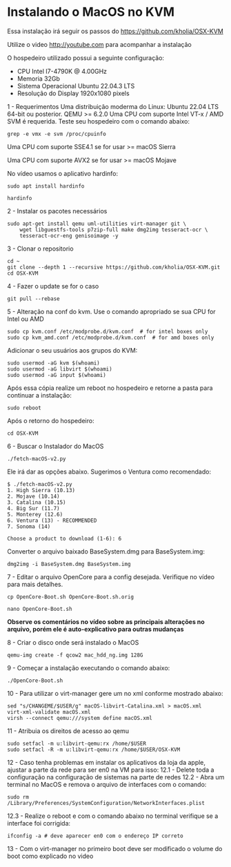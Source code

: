 # Instalando o MacOS no KVM

Essa instalação irá seguir os passos do https://github.com/kholia/OSX-KVM

Utilize o video http://youtube.com para acompanhar a instalação

O hospedeiro utilizado possui a seguinte configuração:
- CPU Intel I7-4790K @ 4.00GHz
- Memoria 32Gb
- Sistema Operacional Ubuntu 22.04.3 LTS
- Resolução do Display 1920x1080 pixels


1 - Requerimentos
Uma distribuição moderma do Linux: Ubuntu 22.04 LTS 64-bit ou posterior.
QEMU >= 6.2.0
Uma CPU com suporte Intel VT-x / AMD SVM é requerida. Teste seu hospedeiro com o comando abaixo:
```
grep -e vmx -e svm /proc/cpuinfo
```
Uma CPU com suporte SSE4.1 se for usar >= macOS Sierra

Uma CPU com suporte AVX2 se for usar   >= macOS Mojave

No vídeo usamos o aplicativo hardinfo:
```
sudo apt install hardinfo
```
```
hardinfo
```

2 - Instalar os pacotes necessários
```
sudo apt-get install qemu uml-utilities virt-manager git \
    wget libguestfs-tools p7zip-full make dmg2img tesseract-ocr \
    tesseract-ocr-eng genisoimage -y
```	
3 - Clonar o repositorio
```
cd ~
git clone --depth 1 --recursive https://github.com/kholia/OSX-KVM.git
cd OSX-KVM
```
4 - Fazer o update se for o caso
```
git pull --rebase
```
5 - Alteração na conf do kvm. Use o comando apropriado se sua CPU for Intel ou AMD
```
sudo cp kvm.conf /etc/modprobe.d/kvm.conf  # for intel boxes only
sudo cp kvm_amd.conf /etc/modprobe.d/kvm.conf  # for amd boxes only
```
Adicionar o seu usuários aos grupos do KVM:
```
sudo usermod -aG kvm $(whoami)
sudo usermod -aG libvirt $(whoami)
sudo usermod -aG input $(whoami)
```
Após essa cópia realize um reboot no hospedeiro e retorne a pasta para continuar a instalação:
```
sudo reboot
```
Após o retorno do hospedeiro:
```
cd OSX-KVM
```
6 - Buscar o Instalador do MacOS
```
./fetch-macOS-v2.py
```
Ele irá dar as opções abaixo. Sugerimos o Ventura como recomendado:
```
$ ./fetch-macOS-v2.py
1. High Sierra (10.13)
2. Mojave (10.14)
3. Catalina (10.15)
4. Big Sur (11.7)
5. Monterey (12.6)
6. Ventura (13) - RECOMMENDED
7. Sonoma (14)

Choose a product to download (1-6): 6
```
Converter o arquivo baixado BaseSystem.dmg para BaseSystem.img:
```
dmg2img -i BaseSystem.dmg BaseSystem.img
```
7 - Editar o arquivo OpenCore para a config desejada. Verifique no vídeo para mais detalhes.
```
cp OpenCore-Boot.sh OpenCore-Boot.sh.orig
```
```
nano OpenCore-Boot.sh
```
**Observe os comentários no vídeo sobre as principais alterações no arquivo, porém ele é auto-explicativo para outras mudanças**
  
8 - Criar o disco onde será instalado o MacOS
```
qemu-img create -f qcow2 mac_hdd_ng.img 128G
```
9 - Começar a instalação executando o comando abaixo:
```
./OpenCore-Boot.sh
```
10 - Para utilizar o virt-manager gere um no xml conforme mostrado abaixo:
```
sed "s/CHANGEME/$USER/g" macOS-libvirt-Catalina.xml > macOS.xml
virt-xml-validate macOS.xml
virsh --connect qemu:///system define macOS.xml
```
11 - Atribuia os direitos de acesso ao qemu
```
sudo setfacl -m u:libvirt-qemu:rx /home/$USER
sudo setfacl -R -m u:libvirt-qemu:rx /home/$USER/OSX-KVM
```
12 - Caso tenha problemas em instalar os aplicativos da loja da apple, ajustar a parte da rede para ser en0 na VM para isso:
12.1 - Delete toda a configuração na configuração de sistemas na parte de redes
12.2 - Abra um terminal no MacOS e remova o arquivo de interfaces com o comando:
```
sudo rm /Library/Preferences/SystemConfiguration/NetworkInterfaces.plist
```
12.3 - Realize o reboot e com o comando abaixo no terminal verifique se a interface foi corrigida:
```
ifconfig -a # deve aparecer en0 com o endereço IP correto
```
13 - Com o virt-manager no primeiro boot deve ser modificado o volume do boot como explicado no video
